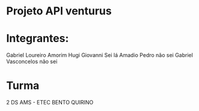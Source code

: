 # Projeto API venturus

# Integrantes:
Gabriel Loureiro Amorim Hugi
Giovanni Sei lá Amadio
Pedro não sei
Gabriel Vasconcelos não sei

# Turma
2 DS AMS - ETEC BENTO QUIRINO
